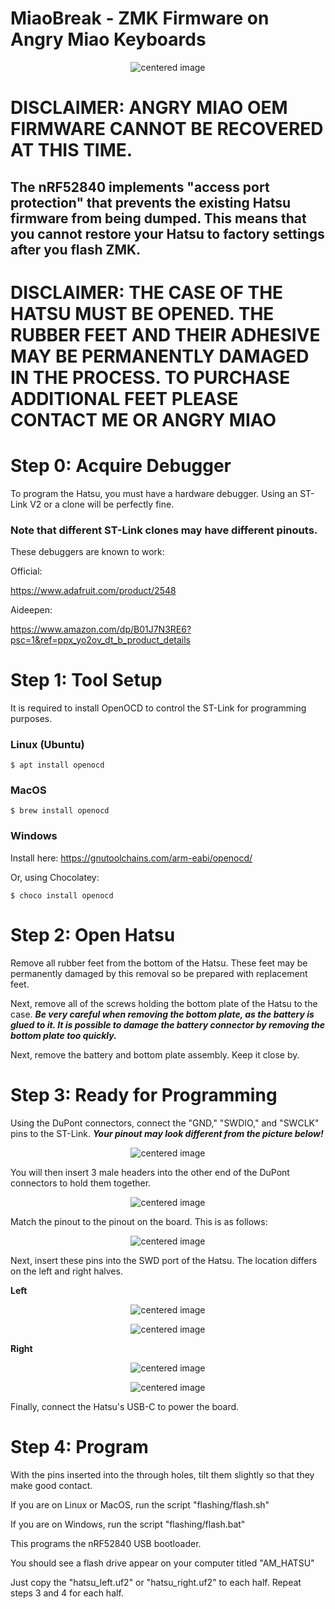 # MiaoBreak - ZMK Firmware on Angry Miao Keyboards
<p align="center">
  <img src="img/miaobreak.jpg" alt="centered image" />
</p>

# DISCLAIMER: ANGRY MIAO OEM FIRMWARE CANNOT BE RECOVERED AT THIS TIME.
## The nRF52840 implements "access port protection" that prevents the existing Hatsu firmware from being dumped. This means that you cannot restore your Hatsu to factory settings after you flash ZMK.
# DISCLAIMER: THE CASE OF THE HATSU MUST BE OPENED. THE RUBBER FEET AND THEIR ADHESIVE MAY BE PERMANENTLY DAMAGED IN THE PROCESS. TO PURCHASE ADDITIONAL FEET PLEASE CONTACT ME OR ANGRY MIAO

# Step 0: Acquire Debugger
To program the Hatsu, you must have a hardware debugger. Using an ST-Link V2 or a clone will be perfectly fine. 

### Note that different ST-Link clones may have different pinouts.
These debuggers are known to work:

Official:

https://www.adafruit.com/product/2548

Aideepen:

https://www.amazon.com/dp/B01J7N3RE6?psc=1&ref=ppx_yo2ov_dt_b_product_details

# Step 1: Tool Setup

It is required to install OpenOCD to control the ST-Link for programming purposes.

### Linux (Ubuntu)
```
$ apt install openocd
```
### MacOS
```
$ brew install openocd
```

### Windows
Install here: https://gnutoolchains.com/arm-eabi/openocd/

Or, using Chocolatey:
```
$ choco install openocd
```

# Step 2: Open Hatsu
Remove all rubber feet from the bottom of the Hatsu. These feet may be permanently damaged by this removal so be prepared with replacement feet.

Next, remove all of the screws holding the bottom plate of the Hatsu to the case. ***Be very careful when removing the bottom plate, as the battery is glued to it. It is possible to damage the battery connector by removing the bottom plate too quickly.***

Next, remove the battery and bottom plate assembly. Keep it close by.

# Step 3: Ready for Programming

Using the DuPont connectors, connect the "GND," "SWDIO," and "SWCLK" pins to the ST-Link. ***Your pinout may look different from the picture below!***

<p align="center">
  <img src="img/st_link.png" alt="centered image" />
</p>

You will then insert 3 male headers into the other end of the DuPont connectors to hold them together.

<p align="center">
  <img src="img/dupont_headers.png" alt="centered image" />
</p>

Match the pinout to the pinout on the board. This is as follows:

<p align="center">
  <img src="img/pinout.png" alt="centered image" />
</p>

Next, insert these pins into the SWD port of the Hatsu. The location differs on the left and right halves.

**Left**

<p align="center">
  <img src="img/left_side_pinout.png" alt="centered image" />
</p>

<p align="center">
  <img src="img/left_side_plugged.png" alt="centered image" />
</p>

**Right**

<p align="center">
  <img src="img/right_side_pinout.png" alt="centered image" />
</p>

<p align="center">
  <img src="img/right_side_plugged.png" alt="centered image" />
</p>

Finally, connect the Hatsu's USB-C to power the board.

# Step 4: Program

With the pins inserted into the through holes, tilt them slightly so that they make good contact.

If you are on Linux or MacOS, run the script "flashing/flash.sh"

If you are on Windows, run the script "flashing/flash.bat"

This programs the nRF52840 USB bootloader. 

You should see a flash drive appear on your computer titled "AM_HATSU"

Just copy the "hatsu_left.uf2" or "hatsu_right.uf2" to each half. Repeat steps 3 and 4 for each half.
